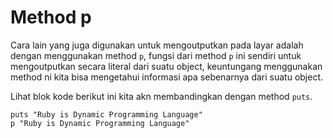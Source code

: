 # Method p

Cara lain yang juga digunakan untuk mengoutputkan pada layar adalah dengan menggunakan method `p`, fungsi dari method `p` ini sendiri untuk mengoutputkan secara literal dari suatu object, keuntungang menggunakan method ni kita bisa mengetahui informasi apa sebenarnya dari suatu object. 

Lihat blok kode berikut ini kita akn membandingkan dengan method `puts`. 

```text
puts "Ruby is Dynamic Programming Language"
p "Ruby is Dynamic Programming Language"
```



